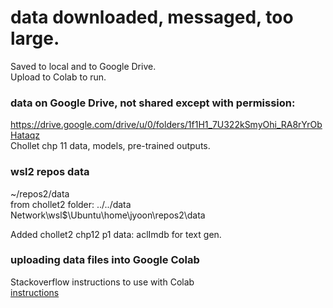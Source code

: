 # data downloaded, messaged, too large.  
Saved to local and to Google Drive.  
Upload to Colab to run.  

### data on Google Drive, not shared except with permission:  
https://drive.google.com/drive/u/0/folders/1f1H1_7U322kSmyOhi_RA8rYrObHataqz  
Chollet chp 11 data, models, pre-trained outputs.  

### wsl2 repos data  
~/repos2/data  
from chollet2 folder: ../../data
Network\wsl$\Ubuntu\home\jyoon\repos2\data 

Added chollet2 chp12 p1 data: aclImdb for text gen.

### uploading data files into Google Colab  

Stackoverflow instructions to use with Colab  
<a href="./Google_Colab_Get_Files.png">instructions</a>

